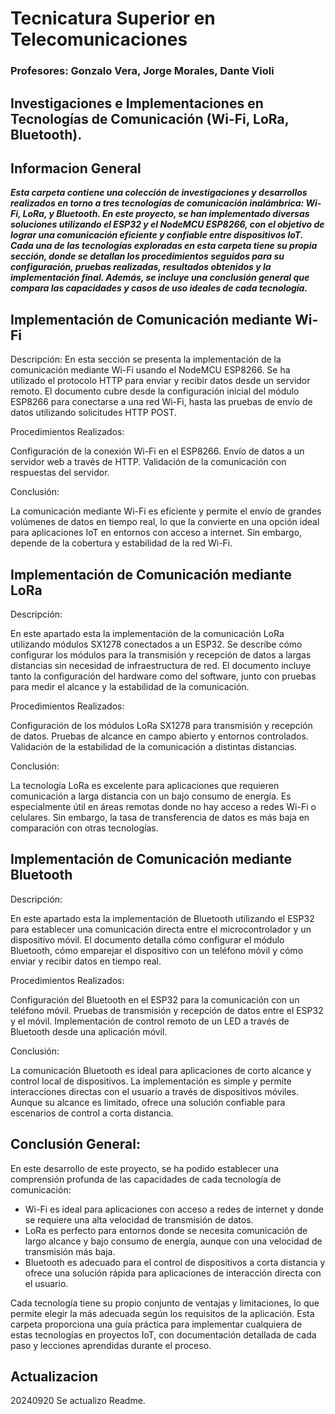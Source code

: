 # Tecnicatura Superior en Telecomunicaciones
### Profesores: Gonzalo Vera, Jorge Morales, Dante Violi  

## Investigaciones e Implementaciones en Tecnologías de Comunicación (Wi-Fi, LoRa, Bluetooth).

## Informacion General

***Esta carpeta contiene una colección de investigaciones y desarrollos realizados en torno a tres tecnologías de comunicación inalámbrica: Wi-Fi, LoRa, y Bluetooth. En este  proyecto, se han implementado diversas soluciones utilizando el ESP32 y el NodeMCU ESP8266, con el objetivo de lograr una comunicación eficiente y confiable entre dispositivos IoT. Cada una de las tecnologías exploradas en esta carpeta tiene su propia sección, donde se detallan los procedimientos seguidos para su configuración, pruebas realizadas, resultados obtenidos y la implementación final. Además, se incluye una conclusión general que compara las capacidades y casos de uso ideales de cada tecnología.***  

## Implementación de Comunicación mediante Wi-Fi

Descripción:
En esta sección se presenta la implementación de la comunicación mediante Wi-Fi usando el NodeMCU ESP8266. Se ha utilizado el protocolo HTTP para enviar y recibir datos desde un servidor remoto. El documento cubre desde la configuración inicial del módulo ESP8266 para conectarse a una red Wi-Fi, hasta las pruebas de envío de datos utilizando solicitudes HTTP POST.

Procedimientos Realizados:

Configuración de la conexión Wi-Fi en el ESP8266.
Envío de datos a un servidor web a través de HTTP.
Validación de la comunicación con respuestas del servidor.

Conclusión:

La comunicación mediante Wi-Fi es eficiente y permite el envío de grandes volúmenes de datos en tiempo real, lo que la convierte en una opción ideal para aplicaciones IoT en entornos con acceso a internet. Sin embargo, depende de la cobertura y estabilidad de la red Wi-Fi.

## Implementación de Comunicación mediante LoRa

Descripción:

En este apartado esta la  implementación de la comunicación LoRa utilizando módulos SX1278 conectados a un ESP32. Se describe cómo configurar los módulos para la transmisión y recepción de datos a largas distancias sin necesidad de infraestructura de red. El documento incluye tanto la configuración del hardware como del software, junto con pruebas para medir el alcance y la estabilidad de la comunicación.

Procedimientos Realizados:

Configuración de los módulos LoRa SX1278 para transmisión y recepción de datos.
Pruebas de alcance en campo abierto y entornos controlados.
Validación de la estabilidad de la comunicación a distintas distancias.

Conclusión:

La tecnología LoRa es excelente para aplicaciones que requieren comunicación a larga distancia con un bajo consumo de energía. Es especialmente útil en áreas remotas donde no hay acceso a redes Wi-Fi o celulares. Sin embargo, la tasa de transferencia de datos es más baja en comparación con otras tecnologías.

## Implementación de Comunicación mediante Bluetooth

Descripción:

En este apartado esta la implementación de Bluetooth utilizando el ESP32 para establecer una comunicación directa entre el microcontrolador y un dispositivo móvil. El documento detalla cómo configurar el módulo Bluetooth, cómo emparejar el dispositivo con un teléfono móvil y cómo enviar y recibir datos en tiempo real.

Procedimientos Realizados:

Configuración del Bluetooth en el ESP32 para la comunicación con un teléfono móvil.
Pruebas de transmisión y recepción de datos entre el ESP32 y el móvil.
Implementación de control remoto de un LED a través de Bluetooth desde una aplicación móvil.

Conclusión:

La comunicación Bluetooth es ideal para aplicaciones de corto alcance y control local de dispositivos. La implementación es simple y permite interacciones directas con el usuario a través de dispositivos móviles. Aunque su alcance es limitado, ofrece una solución confiable para escenarios de control a corta distancia.

## Conclusión General:

En este desarrollo de este proyecto, se ha podido establecer una comprensión profunda de las capacidades de cada tecnología de comunicación:

- Wi-Fi es ideal para aplicaciones con acceso a redes de internet y donde se requiere una alta velocidad de transmisión de datos.
- LoRa es perfecto para entornos donde se necesita comunicación de largo alcance y bajo consumo de energía, aunque con una velocidad de transmisión más baja.
- Bluetooth es adecuado para el control de dispositivos a corta distancia y ofrece una solución rápida para aplicaciones de interacción directa con el usuario.

Cada tecnología tiene su propio conjunto de ventajas y limitaciones, lo que permite elegir la más adecuada según los requisitos de la aplicación. Esta carpeta proporciona una guía práctica para implementar cualquiera de estas tecnologías en proyectos IoT, con documentación detallada de cada paso y lecciones aprendidas durante el proceso.


 ## Actualizacion
20240920
Se actualizo Readme.
